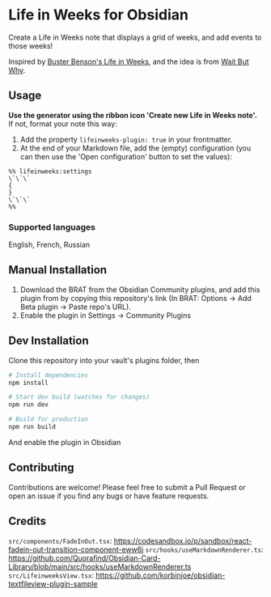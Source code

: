 # Life in Weeks for Obsidian

Create a Life in Weeks note that displays a grid of weeks, and add events to those weeks!

Inspired by [Buster Benson's Life in Weeks](https://busterbenson.com/life-in-weeks), and the idea is from [Wait But Why](https://waitbutwhy.com/2014/05/life-weeks.html).

## Usage

**Use the generator using the ribbon icon 'Create new Life in Weeks note'.** If not, format your note this way:

1. Add the property `lifeinweeks-plugin: true` in your frontmatter.
2. At the end of your Markdown file, add the (empty) configuration (you can then use the 'Open configuration' button to set the values):

```
%% lifeinweeks:settings
\`\`\`
{
}
\`\`\`
%%
```

### Supported languages

English, French, Russian

## Manual Installation

1. Download the BRAT from the Obsidian Community plugins, and add this plugin from by copying this repository's link (In BRAT: Options -> Add Beta plugin -> Paste repo's URL).
2. Enable the plugin in Settings → Community Plugins

## Dev Installation

Clone this repository into your vault's plugins folder, then

```bash
# Install dependencies
npm install

# Start dev build (watches for changes)
npm run dev

# Build for production
npm run build
```

And enable the plugin in Obsidian

## Contributing

Contributions are welcome! Please feel free to submit a Pull Request or open an issue if you find any bugs or have feature requests.

## Credits

`src/components/FadeInOut.tsx`: https://codesandbox.io/p/sandbox/react-fadein-out-transition-component-eww6j
`src/hooks/useMarkdownRenderer.ts`: https://github.com/Quorafind/Obsidian-Card-Library/blob/main/src/hooks/useMarkdownRenderer.ts
`src/LifeinweeksView.tsx`: https://github.com/korbinjoe/obsidian-textfileview-plugin-sample
